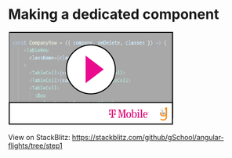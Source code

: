 # Making a dedicated component 


[![](video-player.png)](https://drive.google.com/file/d/18SQ3L9QukajCh6aT87ZqKaD_W4f9WSsZ/view)


View on StackBlitz:
https://stackblitz.com/github/gSchool/angular-flights/tree/step1




